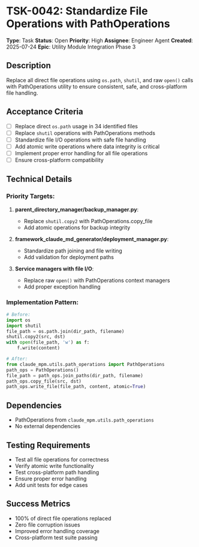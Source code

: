 # TSK-0042: Standardize File Operations with PathOperations

**Type**: Task
**Status**: Open
**Priority**: High
**Assignee**: Engineer Agent
**Created**: 2025-07-24
**Epic**: Utility Module Integration Phase 3

## Description

Replace all direct file operations using `os.path`, `shutil`, and raw `open()` calls with PathOperations utility to ensure consistent, safe, and cross-platform file handling.

## Acceptance Criteria

- [ ] Replace direct `os.path` usage in 34 identified files
- [ ] Replace `shutil` operations with PathOperations methods
- [ ] Standardize file I/O operations with safe file handling
- [ ] Add atomic write operations where data integrity is critical
- [ ] Implement proper error handling for all file operations
- [ ] Ensure cross-platform compatibility

## Technical Details

### Priority Targets:
1. **parent_directory_manager/backup_manager.py**:
   - Replace `shutil.copy2` with PathOperations.copy_file
   - Add atomic operations for backup integrity

2. **framework_claude_md_generator/deployment_manager.py**:
   - Standardize path joining and file writing
   - Add validation for deployment paths

3. **Service managers with file I/O**:
   - Replace raw `open()` with PathOperations context managers
   - Add proper exception handling

### Implementation Pattern:
```python
# Before:
import os
import shutil
file_path = os.path.join(dir_path, filename)
shutil.copy2(src, dst)
with open(file_path, 'w') as f:
    f.write(content)

# After:
from claude_mpm.utils.path_operations import PathOperations
path_ops = PathOperations()
file_path = path_ops.join_paths(dir_path, filename)
path_ops.copy_file(src, dst)
path_ops.write_file(file_path, content, atomic=True)
```

## Dependencies
- PathOperations from `claude_mpm.utils.path_operations`
- No external dependencies

## Testing Requirements
- Test all file operations for correctness
- Verify atomic write functionality
- Test cross-platform path handling
- Ensure proper error handling
- Add unit tests for edge cases

## Success Metrics
- 100% of direct file operations replaced
- Zero file corruption issues
- Improved error handling coverage
- Cross-platform test suite passing